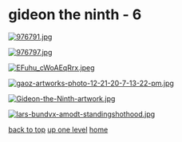 # gideon the ninth - 6
[![976791.jpg](/mobile/gideon%20the%20ninth/976791.jpg "976791.jpg")](https://raw.githubusercontent.com/buckmanc/wallpapers/main/mobile/gideon%20the%20ninth/976791.jpg)

[![976797.jpg](/mobile/gideon%20the%20ninth/976797.jpg "976797.jpg")](https://raw.githubusercontent.com/buckmanc/wallpapers/main/mobile/gideon%20the%20ninth/976797.jpg)

[![EFuhu_cWoAEqRrx.jpeg](/mobile/gideon%20the%20ninth/EFuhu_cWoAEqRrx.jpeg "EFuhu_cWoAEqRrx.jpeg")](https://raw.githubusercontent.com/buckmanc/wallpapers/main/mobile/gideon%20the%20ninth/EFuhu_cWoAEqRrx.jpeg)

[![gaoz-artworks-photo-12-21-20-7-13-22-pm.jpg](/mobile/gideon%20the%20ninth/gaoz-artworks-photo-12-21-20-7-13-22-pm.jpg "gaoz-artworks-photo-12-21-20-7-13-22-pm.jpg")](https://raw.githubusercontent.com/buckmanc/wallpapers/main/mobile/gideon%20the%20ninth/gaoz-artworks-photo-12-21-20-7-13-22-pm.jpg)

[![Gideon-the-Ninth-artwork.jpg](/mobile/gideon%20the%20ninth/Gideon-the-Ninth-artwork.jpg "Gideon-the-Ninth-artwork.jpg")](https://raw.githubusercontent.com/buckmanc/wallpapers/main/mobile/gideon%20the%20ninth/Gideon-the-Ninth-artwork.jpg)

[![lars-bundvx-amodt-standingshothood.jpg](/mobile/gideon%20the%20ninth/lars-bundvx-amodt-standingshothood.jpg "lars-bundvx-amodt-standingshothood.jpg")](https://raw.githubusercontent.com/buckmanc/wallpapers/main/mobile/gideon%20the%20ninth/lars-bundvx-amodt-standingshothood.jpg)


</p>
</details>


[back to top](#)
[up one level](/mobile/README.MD)
[home](/)
